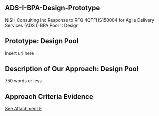 ## ADS-I-BPA-Design-Prototype
NISH Consulting Inc Response to RFQ 4QTFHS150004 for Agile Delivery Services (ADS I) BPA Pool 1: Design
## Prototype: Design Pool
Insert url here
## Description of Our Approach: Design Pool
750 words or less

## Approach Criteria Evidence
[See Attachment E](https://github.com/NishConsulting/ADS-I-BPA-Design-Prototype/tree/master/Attachment-E)
